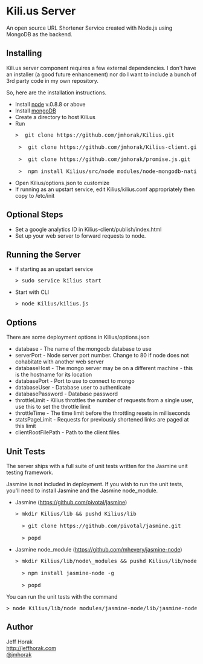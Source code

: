 Kili.us Server
==========
An open source URL Shortener Service created with Node.js using MongoDB as the backend.

Installing
------------
Kili.us server component requires a few external dependencies. I don't have an installer (a good future enhancement)
nor do I want to include a bunch of 3rd party code in my own repository.

So, here are the installation instructions.

+ Install <a href="http://nodejs.org/">node</a> v.0.8.8 or above
+ Install <a href="http://www.mongodb.org/">mongoDB</a>
+ Create a directory to host Kili.us
+ Run<br>
   <pre>&gt;  git clone https://github.com/jmhorak/Kilius.git<br>
   &gt;  git clone https://github.com/jmhorak/Kilius-client.git<br>
   &gt;  git clone https://github.com/jmhorak/promise.js.git<br>
   &gt;  npm install Kilius/src/node_modules/node-mongodb-native<br></pre>
+ Open Kilius/options.json to customize
+ If running as an upstart service, edit Kilius/kilius.conf appropriately then copy to /etc/init

Optional Steps
------------
+ Set a google analytics ID in Kilius-client/publish/index.html
+ Set up your web server to forward requests to node.

Running the Server
------------
+ If starting as an upstart service

    <pre>&gt; sudo service kilius start</pre>

+ Start with CLI

    <pre>&gt; node Kilius/kilius.js</pre>

Options
------------
There are some deployment options in Kilius/options.json

+ database - The name of the mongodb database to use
+ serverPort - Node server port number. Change to 80 if node does not cohabitate with another web server
+ databaseHost - The mongo server may be on a different machine - this is the hostname for its location
+ databasePort - Port to use to connect to mongo
+ databaseUser - Database user to authenticate
+ databasePassword - Database password
+ throttleLimit - Kilius throttles the number of requests from a single user, use this to set the throttle limit
+ throttleTime - The time limit before the throttling resets in milliseconds
+ statsPageLimit - Requests for previously shortened links are paged at this limit
+ clientRootFilePath - Path to the client files

Unit Tests
------------
The server ships with a full suite of unit tests written for the Jasmine unit testing framework.

Jasmine is not included in deployment. If you wish to run the unit tests, you'll need to install Jasmine and the Jasmine node_module.

+ Jasmine (https://github.com/pivotal/jasmine)

    <pre>&gt; mkdir Kilius/lib && pushd Kilius/lib<br>
    &gt; git clone https://github.com/pivotal/jasmine.git<br>
    &gt; popd</pre>

+ Jasmine node_module (https://github.com/mhevery/jasmine-node)

    <pre>&gt; mkdir Kilius/lib/node\_modules && pushd Kilius/lib/node_modules<br>
    &gt; npm install jasmine-node -g<br>
    &gt; popd</pre>

You can run the unit tests with the command

<pre>&gt; node Kilius/lib/node_modules/jasmine-node/lib/jasmine-node/cli.js --color --verbose spec/</pre>

Author
------------
Jeff Horak<br>
http://jeffhorak.com<br>
<a href="https://twitter.com/jmhorak">@jmhorak</a>